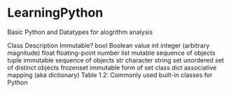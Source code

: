 # LearningPython
Basic Python and Datatypes for alogrithm analysis

Class Description Immutable?
bool Boolean value 
int integer (arbitrary magnitude) 
float floating-point number 
list mutable sequence of objects
tuple immutable sequence of objects 
str character string 
set unordered set of distinct objects
frozenset immutable form of set class 
dict associative mapping (aka dictionary)
Table 1.2: Commonly used built-in classes for Python
